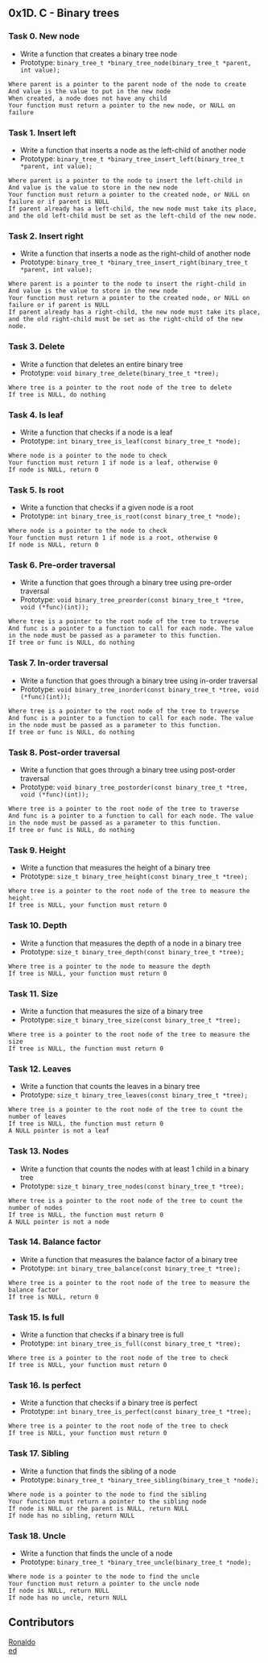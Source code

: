 ## 0x1D. C - Binary trees
### Task 0. New node
- Write a function that creates a binary tree node
- Prototype: ```binary_tree_t *binary_tree_node(binary_tree_t *parent, int value);```
```
Where parent is a pointer to the parent node of the node to create
And value is the value to put in the new node
When created, a node does not have any child
Your function must return a pointer to the new node, or NULL on failure
```

### Task 1. Insert left
- Write a function that inserts a node as the left-child of another node
- Prototype: ```binary_tree_t *binary_tree_insert_left(binary_tree_t *parent, int value);```
```
Where parent is a pointer to the node to insert the left-child in
And value is the value to store in the new node
Your function must return a pointer to the created node, or NULL on failure or if parent is NULL
If parent already has a left-child, the new node must take its place, and the old left-child must be set as the left-child of the new node.
```

### Task 2. Insert right
- Write a function that inserts a node as the right-child of another node
- Prototype: ```binary_tree_t *binary_tree_insert_right(binary_tree_t *parent, int value);```
```
Where parent is a pointer to the node to insert the right-child in
And value is the value to store in the new node
Your function must return a pointer to the created node, or NULL on failure or if parent is NULL
If parent already has a right-child, the new node must take its place, and the old right-child must be set as the right-child of the new node.
```

### Task 3. Delete
- Write a function that deletes an entire binary tree
- Prototype: ```void binary_tree_delete(binary_tree_t *tree);```
```
Where tree is a pointer to the root node of the tree to delete
If tree is NULL, do nothing
```

### Task 4. Is leaf
- Write a function that checks if a node is a leaf
- Prototype: ```int binary_tree_is_leaf(const binary_tree_t *node);```
```
Where node is a pointer to the node to check
Your function must return 1 if node is a leaf, otherwise 0
If node is NULL, return 0
```

### Task 5. Is root
- Write a function that checks if a given node is a root
- Prototype: ```int binary_tree_is_root(const binary_tree_t *node);```
```
Where node is a pointer to the node to check
Your function must return 1 if node is a root, otherwise 0
If node is NULL, return 0
```

### Task 6. Pre-order traversal
- Write a function that goes through a binary tree using pre-order traversal
- Prototype: ```void binary_tree_preorder(const binary_tree_t *tree, void (*func)(int));```
```
Where tree is a pointer to the root node of the tree to traverse
And func is a pointer to a function to call for each node. The value in the node must be passed as a parameter to this function.
If tree or func is NULL, do nothing
```

### Task 7. In-order traversal
- Write a function that goes through a binary tree using in-order traversal
- Prototype: ```void binary_tree_inorder(const binary_tree_t *tree, void (*func)(int));```
```
Where tree is a pointer to the root node of the tree to traverse
And func is a pointer to a function to call for each node. The value in the node must be passed as a parameter to this function.
If tree or func is NULL, do nothing
```

### Task 8. Post-order traversal
- Write a function that goes through a binary tree using post-order traversal
- Prototype: ```void binary_tree_postorder(const binary_tree_t *tree, void (*func)(int));```
```
Where tree is a pointer to the root node of the tree to traverse
And func is a pointer to a function to call for each node. The value in the node must be passed as a parameter to this function.
If tree or func is NULL, do nothing
````

### Task 9. Height
- Write a function that measures the height of a binary tree
- Prototype: ```size_t binary_tree_height(const binary_tree_t *tree);```
```
Where tree is a pointer to the root node of the tree to measure the height.
If tree is NULL, your function must return 0
```

### Task 10. Depth
- Write a function that measures the depth of a node in a binary tree
- Prototype: ```size_t binary_tree_depth(const binary_tree_t *tree);```
```
Where tree is a pointer to the node to measure the depth
If tree is NULL, your function must return 0
```

### Task 11. Size
- Write a function that measures the size of a binary tree
- Prototype: ```size_t binary_tree_size(const binary_tree_t *tree);```
```
Where tree is a pointer to the root node of the tree to measure the size
If tree is NULL, the function must return 0
```

### Task 12. Leaves
- Write a function that counts the leaves in a binary tree
- Prototype: ```size_t binary_tree_leaves(const binary_tree_t *tree);```
```
Where tree is a pointer to the root node of the tree to count the number of leaves
If tree is NULL, the function must return 0
A NULL pointer is not a leaf
```

### Task 13. Nodes
- Write a function that counts the nodes with at least 1 child in a binary tree
- Prototype: ```size_t binary_tree_nodes(const binary_tree_t *tree);```
```
Where tree is a pointer to the root node of the tree to count the number of nodes
If tree is NULL, the function must return 0
A NULL pointer is not a node
```

### Task 14. Balance factor
- Write a function that measures the balance factor of a binary tree
- Prototype: ```int binary_tree_balance(const binary_tree_t *tree);```
```
Where tree is a pointer to the root node of the tree to measure the balance factor
If tree is NULL, return 0
```

### Task 15. Is full
- Write a function that checks if a binary tree is full
- Prototype: ```int binary_tree_is_full(const binary_tree_t *tree);```
```
Where tree is a pointer to the root node of the tree to check
If tree is NULL, your function must return 0
```

### Task 16. Is perfect
- Write a function that checks if a binary tree is perfect
- Prototype: ```int binary_tree_is_perfect(const binary_tree_t *tree);```
```
Where tree is a pointer to the root node of the tree to check
If tree is NULL, your function must return 0
```

### Task 17. Sibling
- Write a function that finds the sibling of a node
- Prototype: ```binary_tree_t *binary_tree_sibling(binary_tree_t *node);```
```
Where node is a pointer to the node to find the sibling
Your function must return a pointer to the sibling node
If node is NULL or the parent is NULL, return NULL
If node has no sibling, return NULL
```

### Task 18. Uncle
- Write a function that finds the uncle of a node
- Prototype: ```binary_tree_t *binary_tree_uncle(binary_tree_t *node);```
```
Where node is a pointer to the node to find the uncle
Your function must return a pointer to the uncle node
If node is NULL, return NULL
If node has no uncle, return NULL
```

## Contributors
[Ronaldo](https://github.com/Roro1839)  
[ed](https://github.com/njogued)  
